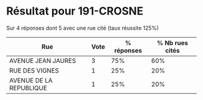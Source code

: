 # Résultat pour 191-CROSNE

Sur 4 réponses dont 5 avec une rue cité (taux réussite 125%)

| Rue | Vote | % réponses | % Nb rues cités|
|-----|------|------------|----------------|
| AVENUE JEAN JAURES | 3 | 75% | 60%|
| RUE DES VIGNES | 1 | 25% | 20%|
| AVENUE DE LA REPUBLIQUE | 1 | 25% | 20%|
